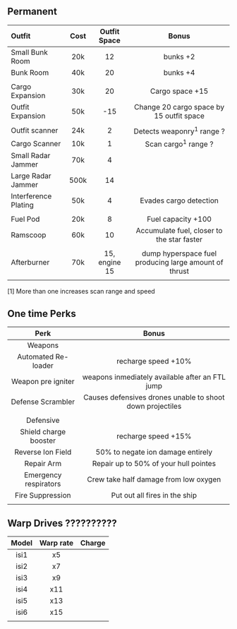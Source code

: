 ## Permanent

| Outfit | Cost | Outfit Space | Bonus |  
| :- | :-: | :-: | :-: | 
| Small Bunk Room | 20k | 12 | bunks +2 |  
| Bunk Room | 40k | 20 | bunks +4 |
|  |  |  |  |
| Cargo Expansion | 30k | 20 | Cargo space +15 |    
| Outfit Expansion | 50k | -15 | Change 20 cargo space by 15 outfit space |  
|  |  |  |  |
| Outfit scanner | 24k | 2 | Detects weaponry<sup>1</sup> range ? |
| Cargo Scanner | 10k | 1 | Scan cargo<sup>1</sup> range ?  |
| Small Radar Jammer | 70k | 4 |  |  
| Large Radar Jammer | 500k | 14 |  |  
| Interference Plating | 50k | 4 | Evades cargo detection |  
|  |  |  |  |
| Fuel Pod | 20k | 8 | Fuel capacity +100 |    
| Ramscoop | 60k | 10 |  Accumulate fuel, closer to the star faster |
|  |  |  |  |
| Afterburner | 70k | 15, engine 15 | dump hyperspace fuel producing large amount of thrust |
|  |  |  |  |

 
[1] More than one increases scan range and speed  


## One time Perks

| Perk | Bonus |
| :-: | :-: |
| Weapons |  |
| Automated Re-loader | recharge speed +10% |
| Weapon pre igniter | weapons inmediately available after an FTL jump |
| Defense Scrambler | Causes defensives drones unable to shoot down projectiles |  
|  |  |
| Defensive |  |
| Shield charge booster | recharge speed +15% |
| Reverse Ion Field | 50% to negate ion damage entirely |
| Repair Arm | Repair up to 50% of your hull pointes |
| Emergency respirators | Crew take half damage from low oxygen |
| Fire Suppression | Put out all fires in the ship |
|  |  |

## Warp Drives ??????????

| Model  | Warp rate | Charge | 
| :-: | :-: | :-: |
| isi1 | x5 |  |
| isi2 | x7 |  |
| isi3 | x9 |  |
| isi4 | x11 |  |
| isi5 | x13 |  |
| isi6 | x15 |  |
|  |  |  |
